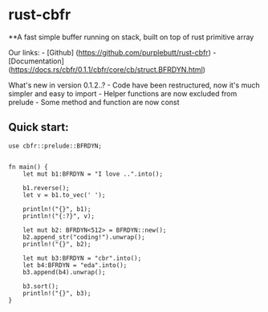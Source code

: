 # rust-cbfr
**A fast simple buffer running on stack, built on top of rust primitive array

Our links:
    - [Github] (https://github.com/purplebutt/rust-cbfr)
    - [Documentation] (https://docs.rs/cbfr/0.1.1/cbfr/core/cb/struct.BFRDYN.html)

What's new in version 0.1.2..?
    - Code have been restructured, now it's much simpler and easy to import
    - Helper functions are now excluded from prelude
    - Some method and function are now const

## Quick start:

```
use cbfr::prelude::BFRDYN;


fn main() {
    let mut b1:BFRDYN = "I love ..".into();

    b1.reverse();
    let v = b1.to_vec(' ');

    println!("{}", b1);
    println!("{:?}", v);

    let mut b2: BFRDYN<512> = BFRDYN::new();
    b2.append_str("coding!").unwrap(); 
    println!("{}", b2);

    let mut b3:BFRDYN = "cbr".into();
    let b4:BFRDYN = "eda".into();
    b3.append(b4).unwrap();
    
    b3.sort(); 
    println!("{}", b3);
}
```
